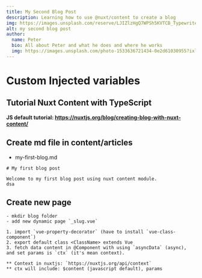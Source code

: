 ```yaml
---
title: My Second Blog Post
description: Learning how to use @nuxt/content to create a blog
img: https://images.unsplash.com/reserve/LJIZlzHgQ7WPSh5KVTCB_Typewriter.jpg?ixlib=rb-1.2.1&auto=format&fit=crop&w=800&q=60
alt: my second blog post
author:
  name: Peter
  bio: All about Peter and what he does and where he works
  img: https://images.unsplash.com/photo-1533636721434-0e2d61030955?ixlib=rb-1.2.1&ixid=eyJhcHBfaWQiOjEyMDd9&auto=format&fit=crop&w=2550&q=80
---
```


# Custom Injected variables

## Tutorial Nuxt Content with TypeScript

**JS default tutorial: https://nuxtjs.org/blog/creating-blog-with-nuxt-content/**

## Create md file in content/articles

- my-first-blog.md

```
# My first blog post

Welcome to my first blog post using nuxt content module.
dsa

```

## Create new page

```
- mkdir blog folder
- add new dynamic page `_slug.vue`

1. import `vue-property-decorator` (have to install `vue-class-component`)
2. export default class <ClassName> extends Vue
3. fetch data content in @Component with using `asyncData` (async), and set params is `ctx` (it's mean context).

** Context in nuxtjs: `https://nuxtjs.org/api/context`
** ctx will include: $content (javascript default), params

```


